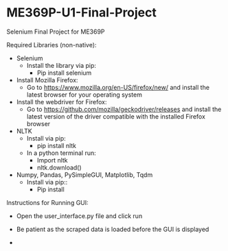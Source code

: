# ME369P-U1-Final-Project
Selenium Final Project for ME369P

Required Libraries (non-native):
- Selenium
  - Install the library via pip:
    - Pip install selenium
- Install Mozilla Firefox:
  - Go to https://www.mozilla.org/en-US/firefox/new/ and install the latest browser for your operating system
- Install the webdriver for Firefox: 
  - Go to https://github.com/mozilla/geckodriver/releases and install the latest version of the driver compatible with the     installed Firefox browser
- NLTK
  - Install via pip:
    - pip install nltk
  - In a python terminal run: 
    - Import nltk
    - nltk.download()
- Numpy, Pandas, PySimpleGUI, Matplotlib, Tqdm
  - Install via pip::
    - Pip install <library name>

Instructions for Running GUI:
- Open the user_interface.py file and click run
- Be patient as the scraped data is loaded before the GUI is displayed

- 

